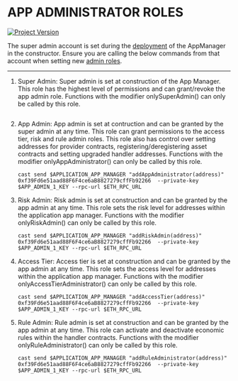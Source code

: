 # APP ADMINISTRATOR ROLES 
[![Project Version][version-image]][version-url]

The super admin account is set during the [deployment][deployAppManager-url] of the AppManager in the constructor. Ensure you are calling the below commands from that account when setting new [admin roles][createAdminRole-url]. 

---
1. Super Admin: Super admin is set at construction of the App Manager. This role has the highest level of permissions and can grant/revoke the app admin role. Functions with the modifier onlySuperAdmin() can only be called by this role. 
    ````

2. App Admin: App admin is set at contruction and can be granted by the super admin at any time. This role can grant permissions to the access tier, risk and rule admin roles. This role also has control over setting addresses for provider contracts, registering/deregistering asset contracts and setting upgraded handler addresses. Functions with the modifier onlyAppAdministrator() can only be called by this role. 
    ````
    cast send $APPLICATION_APP_MANAGER "addAppAdministrator(address)" 0xf39Fd6e51aad88F6F4ce6aB8827279cffFb92266  --private-key $APP_ADMIN_1_KEY --rpc-url $ETH_RPC_URL
    ````

3. Risk Admin: Risk admin is set at construction and can be granted by the app admin at any time. This role sets the risk level for addresses within the application app manager. Functions with the modifier onlyRiskAdmin() can only be called by this role.
    ````
    cast send $APPLICATION_APP_MANAGER "addRiskAdmin(address)" 0xf39Fd6e51aad88F6F4ce6aB8827279cffFb92266  --private-key $APP_ADMIN_1_KEY --rpc-url $ETH_RPC_URL
    ````

4. Access Tier: Access tier is set at construction and can be granted by the app admin at any time. This role sets the access level for addresses within the application app manager. Functions with the modifier onlyAccessTierAdministrator() can only be called by this role.
    ````
    cast send $APPLICATION_APP_MANAGER "addAccessTier(address)" 0xf39Fd6e51aad88F6F4ce6aB8827279cffFb92266  --private-key $APP_ADMIN_1_KEY --rpc-url $ETH_RPC_URL
    ````

5. Rule Admin: Rule admin is set at construction and can be granted by the app admin at any time. This role can activate and deactivate economic rules within the handler contracts. Functions with the modifier onlyRuleAdministrator() can only be called by this role. 
    ````
    cast send $APPLICATION_APP_MANAGER "addRuleAdministrator(address)" 0xf39Fd6e51aad88F6F4ce6aB8827279cffFb92266  --private-key $APP_ADMIN_1_KEY --rpc-url $ETH_RPC_URL
    ````



<!-- These are the body links -->
[createAdminRole-url]: ../permissions/ADMIN-CONFIG.md
[deployAppManager-url]: ./DEPLOY-APPMANAGER.md 

<!-- These are the header links -->
[version-image]: https://img.shields.io/badge/Version-1.0.0-brightgreen?style=for-the-badge&logo=appveyor
[version-url]: https://github.com/thrackle-io/Tron